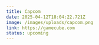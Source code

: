 ```yaml
---
title: Capcom
date: 2025-04-12T18:04:22.721Z
image: /images/uploads/capcom.png
link: https://gamecube.com
status: upcoming
---
```

